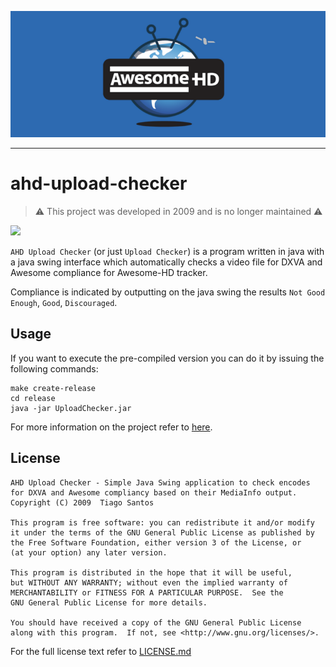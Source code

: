![](docs/img/iCP7g1E.png)
___

# ahd-upload-checker

> ⚠️ This project was developed in 2009 and is no longer maintained ⚠️

![](https://img.shields.io/badge/java-1.5-blue)

`AHD Upload Checker` (or just `Upload Checker`) is a program written in java
with a java swing interface which automatically checks a video file for DXVA and
Awesome compliance for Awesome-HD tracker.

Compliance is indicated by outputting on the java swing the results
`Not Good Enough`, `Good`, `Discouraged`.

## Usage

If you want to execute the pre-compiled version you can do it by issuing the
following commands:

```shell
make create-release
cd release
java -jar UploadChecker.jar
```

For more information on the project refer to
[here](release_template/README.markdown).

## License

    AHD Upload Checker - Simple Java Swing application to check encodes
    for DXVA and Awesome compliancy based on their MediaInfo output.
    Copyright (C) 2009  Tiago Santos

    This program is free software: you can redistribute it and/or modify
    it under the terms of the GNU General Public License as published by
    the Free Software Foundation, either version 3 of the License, or
    (at your option) any later version.

    This program is distributed in the hope that it will be useful,
    but WITHOUT ANY WARRANTY; without even the implied warranty of
    MERCHANTABILITY or FITNESS FOR A PARTICULAR PURPOSE.  See the
    GNU General Public License for more details.

    You should have received a copy of the GNU General Public License
    along with this program.  If not, see <http://www.gnu.org/licenses/>.

For the full license text refer to [LICENSE.md](LICENSE.md)
